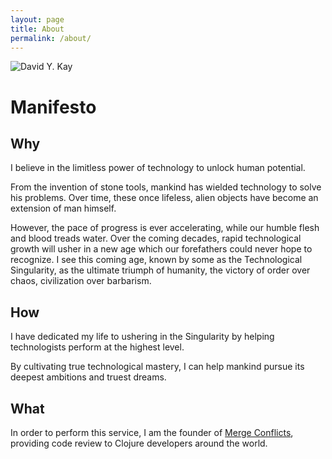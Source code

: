 ```yaml
---
layout: page
title: About
permalink: /about/
---
```



![David Y. Kay](http://s3.amazonaws.com/new.davidykay.com/img/wns-aug-2015-cropped.jpg)

# Manifesto

## Why

I believe in the limitless power of technology to unlock human potential.

From the invention of stone tools, mankind has wielded technology to solve his problems. Over time, these once lifeless, alien objects have become an extension of man himself. 

However, the pace of progress is ever accelerating, while our humble flesh and blood treads water. Over the coming decades, rapid technological growth will usher in a new age which our forefathers could never hope to recognize. I see this coming age, known by some as the Technological Singularity, as the ultimate triumph of humanity, the victory of order over chaos, civilization over barbarism.

## How

I have dedicated my life to ushering in the Singularity by helping technologists perform at the highest level.

By cultivating true technological mastery, I can help mankind pursue its deepest ambitions and truest dreams.

## What

In order to perform this service, I am the founder of [Merge Conflicts](https://www.mergeconflicts.com), providing code review to Clojure developers around the world.
